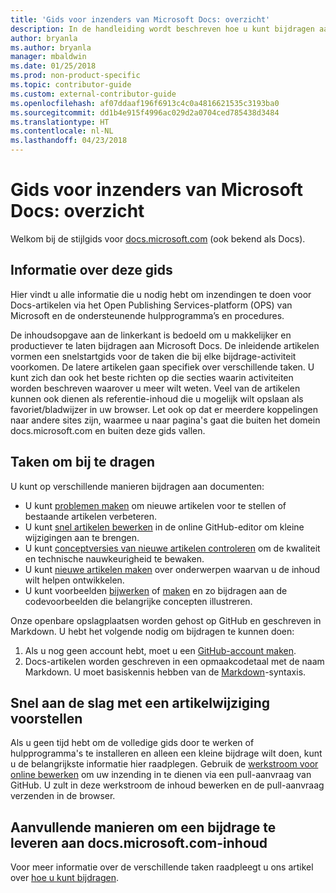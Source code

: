 ```yaml
---
title: 'Gids voor inzenders van Microsoft Docs: overzicht'
description: In de handleiding wordt beschreven hoe u kunt bijdragen aan de Microsoft-documentatiesite docs.microsoft.com.
author: bryanla
ms.author: bryanla
manager: mbaldwin
ms.date: 01/25/2018
ms.prod: non-product-specific
ms.topic: contributor-guide
ms.custom: external-contributor-guide
ms.openlocfilehash: af07ddaaf196f6913c4c0a4816621535c3193ba0
ms.sourcegitcommit: dd1b4e915f4996ac029d2a0704ced785438d3484
ms.translationtype: HT
ms.contentlocale: nl-NL
ms.lasthandoff: 04/23/2018
---
```

# <a name="microsoft-docs-contributor-guide-overview"></a>Gids voor inzenders van Microsoft Docs: overzicht

Welkom bij de stijlgids voor [docs.microsoft.com](https://docs.microsoft.com) (ook bekend als Docs).

## <a name="about-this-guide"></a>Informatie over deze gids

Hier vindt u alle informatie die u nodig hebt om inzendingen te doen voor Docs-artikelen via het Open Publishing Services-platform (OPS) van Microsoft en de ondersteunende hulpprogramma’s en procedures.

De inhoudsopgave aan de linkerkant is bedoeld om u makkelijker en productiever te laten bijdragen aan Microsoft Docs. De inleidende artikelen vormen een snelstartgids voor de taken die bij elke bijdrage-activiteit voorkomen. De latere artikelen gaan specifiek over verschillende taken. U kunt zich dan ook het beste richten op die secties waarin activiteiten worden beschreven waarover u meer wilt weten. Veel van de artikelen kunnen ook dienen als referentie-inhoud die u mogelijk wilt opslaan als favoriet/bladwijzer in uw browser. Let ook op dat er meerdere koppelingen naar andere sites zijn, waarmee u naar pagina's gaat die buiten het domein docs.microsoft.com en buiten deze gids vallen.

## <a name="contribution-tasks"></a>Taken om bij te dragen

U kunt op verschillende manieren bijdragen aan documenten:

- U kunt [problemen maken](how-to-contribute.md#create-issues) om nieuwe artikelen voor te stellen of bestaande artikelen verbeteren.
- U kunt [snel artikelen bewerken](how-to-contribute.md#quick-edits) in de online GitHub-editor om kleine wijzigingen aan te brengen.
- U kunt [conceptversies van nieuwe artikelen controleren](how-to-contribute.md#review-new-articles) om de kwaliteit en technische nauwkeurigheid te bewaken.
- U kunt [nieuwe artikelen maken](how-to-contribute.md#create-new-articles) over onderwerpen waarvan u de inhoud wilt helpen ontwikkelen.
- U kunt voorbeelden [bijwerken](how-to-contribute.md#update-samples) of [maken](how-to-contribute.md#create-samples) en zo bijdragen aan de codevoorbeelden die belangrijke concepten illustreren.

Onze openbare opslagplaatsen worden gehost op GitHub en geschreven in Markdown. U hebt het volgende nodig om bijdragen te kunnen doen:

1. Als u nog geen account hebt, moet u een [GitHub-account maken](https://github.com/join).
2. Docs-artikelen worden geschreven in een opmaakcodetaal met de naam Markdown. U moet basiskennis hebben van de [Markdown](https://daringfireball.net/projects/markdown/syntax)-syntaxis.

## <a name="quick-start-to-propose-an-article-change"></a>Snel aan de slag met een artikelwijziging voorstellen

Als u geen tijd hebt om de volledige gids door te werken of hulpprogramma's te installeren en alleen een kleine bijdrage wilt doen, kunt u de belangrijkste informatie hier raadplegen. Gebruik de [werkstroom voor online bewerken](how-to-contribute.md#quick-edits) om uw inzending in te dienen via een pull-aanvraag van GitHub. U zult in deze werkstroom de inhoud bewerken en de pull-aanvraag verzenden in de browser.

## <a name="additional-ways-to-contribute-to-docsmicrosoftcom-content"></a>Aanvullende manieren om een bijdrage te leveren aan docs.microsoft.com-inhoud

Voor meer informatie over de verschillende taken raadpleegt u ons artikel over [hoe u kunt bijdragen](how-to-contribute.md).

